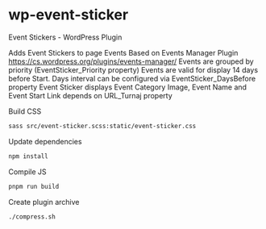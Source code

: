 # wp-event-sticker
Event Stickers - WordPress Plugin

Adds Event Stickers to page
Events Based on Events Manager Plugin https://cs.wordpress.org/plugins/events-manager/
Events are grouped by priority (EventSticker_Priority property)
Events are valid for display 14 days before Start. Days interval can be configured via EventSticker_DaysBefore property
Event Sticker displays Event Category Image, Event Name and Event Start
Link depends on URL_Turnaj property

Build CSS 
```bash
sass src/event-sticker.scss:static/event-sticker.css
```

Update dependencies
```bash
npm install
```

Compile JS
```bash
pnpm run build
```

Create plugin archive
```bash
./compress.sh
```